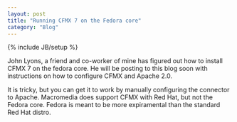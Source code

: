 ```yaml
---
layout: post
title: "Running CFMX 7 on the Fedora core"
category: "Blog"
---
```

{% include JB/setup %}

John Lyons, a friend and co-worker of mine has figured out how to install CFMX 7 on the fedora core. He will be posting to this blog soon with instructions on how to configure CFMX and Apache 2.0.

It is tricky, but you can get it to work by manually configuring the connector to Apache. Macromedia does support CFMX with Red Hat, but not the Fedora core. Fedora is meant to be more expiramental than the standard Red Hat distro.